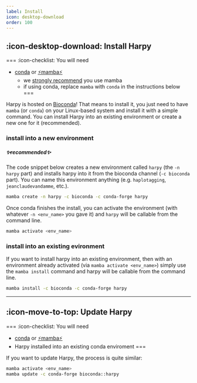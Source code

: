 ```yaml
---
label: Install
icon: desktop-download
order: 100
---
```


## :icon-desktop-download: Install Harpy
=== :icon-checklist: You will need
- [conda](https://conda.io/projects/conda/en/latest/user-guide/install/index.html) or [⚡mamba⚡](https://mamba.readthedocs.io/en/latest/installation.html)
  - we [strongly recommend](issues#problem-installing-with-conda) you use mamba 
  - if using conda, replace `mamba` with `conda` in the instructions below
===

Harpy is hosted on [Bioconda](https://anaconda.org/bioconda/harpy)! That means to install it, you just need to have `mamba` (or `conda`) on your Linux-based 
system and install it with a simple command. You can install Harpy into an existing environment or create a new one for it (recommended).

### install into a new environment 
##### ✨recommended✨
The code snippet below creates a new environment called `harpy` (the `-n harpy` part) and installs harpy into it from the bioconda channel (`-c bioconda` part). You can name this
environment anything (e.g. `haplotagging`, `jeanclaudevandamme`, etc.).
```bash install harpy
mamba create -n harpy -c bioconda -c conda-forge harpy
```
Once conda finishes the install, you can activate the environment (with whatever `-n <env_name>` you gave it) and `harpy` will be callable
from the command line.
```bash activate harpy environment
mamba activate <env_name>
```

### install into an existing evironment
If you want to install harpy into an existing environment, then with an environment already activated (via `mamba activate <env_name>`) simply use the `mamba install` command and harpy
will be callable from the command line.

```bash install harpy
mamba install -c bioconda -c conda-forge harpy
```
---

## :icon-move-to-top: Update Harpy
=== :icon-checklist: You will need
- [conda](https://conda.io/projects/conda/en/latest/user-guide/install/index.html) or [⚡mamba⚡](https://mamba.readthedocs.io/en/latest/installation.html)
- Harpy installed into an existing conda enviroment
===

If you want to update Harpy, the process is quite similar:
```bash update harpy
mamba activate <env_name>
mamba update -c conda-forge bioconda::harpy
```
